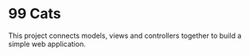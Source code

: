 # 99 Cats 

This project connects models, views and controllers together to build a simple web application. 